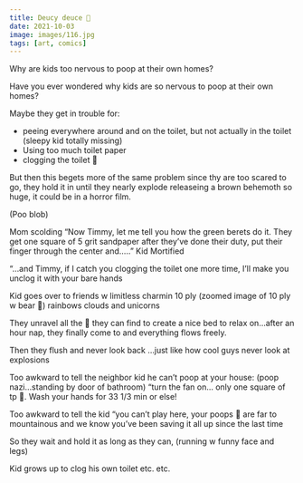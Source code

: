 ```yaml
---
title: Deucy deuce 🚽 
date: 2021-10-03
image: images/116.jpg
tags: [art, comics]
---
```


Why are kids too nervous to poop at their own homes?

Have you ever wondered why kids are so nervous to poop at their own homes?

Maybe they get in trouble for:
* peeing everywhere around and on the toilet, but not actually in the toilet (sleepy kid totally missing)
* Using too much toilet paper
* clogging the toilet 🚽 

But then this begets more of the same problem since thy are too scared to go, they hold it in until they nearly explode releaseing a brown behemoth so huge, it could be in a horror film.

(Poo blob)

Mom scolding 
“Now Timmy, let me tell you how the green berets do it. They get one square of 5 grit sandpaper after they’ve done their duty, put their finger through the center and…..”
Kid Mortified 

“…and Timmy, if I catch you clogging the toilet one more time, I’ll make you unclog it with your bare hands 


Kid goes over to friends w limitless charmin 10 ply (zoomed image of 10 ply w bear 🐻) rainbows clouds and unicorns 

They unravel all the 🧻 they can find to create a nice bed to relax on…after an hour nap, they finally come to and everything flows freely.

Then they flush and never look back …just like how cool guys never look at explosions

Too awkward to tell the neighbor kid he can’t poop at your house: (poop nazi…standing by door of bathroom) “turn the fan on… only one square of tp 🧻.  Wash your hands for 33 1/3 min or else!

Too awkward to tell the kid “you can’t play here, your poops 💩 are far to mountainous and we know you’ve been saving it all up since the last  time

So they wait and hold it as long as they can, (running w funny face and legs)

Kid grows up to clog his own toilet etc. etc.
